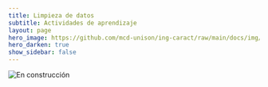 ```yaml
---
title: Limpieza de datos 
subtitle: Actividades de aprendizaje
layout: page
hero_image: https://github.com/mcd-unison/ing-caract/raw/main/docs/img/organize-banner.jpg
hero_darken: true
show_sidebar: false
---
```


![En construcción](https://www.uv.mx/filu/files/2013/01/Pagina-en-obras.jpg)

<!-- 
## Cursos

- [Data Science: Wrangling](https://enterprise.edx.org/uni-sonora/course/HarvardX+PH125.6x) de Harvard, a través de *EdX Campus* de la Universidad de Sonora. Curso muy completo de manipulación de datos utilizando R.

- [Data Manipulation with pandas](https://www.datacamp.com/courses/data-manipulation-with-pandas). Parte del *career track* de analista de datos de *DataCamp*.

- [Joining Data with pandas](https://www.datacamp.com/courses/joining-data-with-pandas). Parte del *career track* de analista de datos de *DataCamp*.
 -->